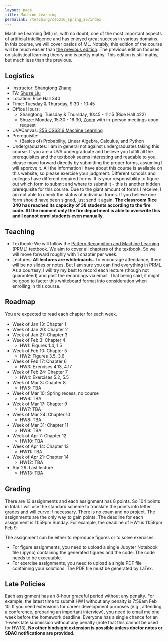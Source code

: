 ```yaml
---
layout: page
title: Machine Learning
permalink: /teaching/cs6316_spring_25/index
---
```


Machine Learning (ML) is, with no doubt, one of the most important aspects of artificial intelligence and has enjoyed great success in various domains. 
In this course, we will cover basics of ML. Notably, this edition of the course will be much easier than [the previous edition](https://shangtongzhang.github.io/teaching/cs6316_spring_24/index).
The previous edition focuses on statistical learning theory and is pretty mathy. 
This edition is still mathy, but much less than the previous.

## Logistics

- Instructor: [Shangtong Zhang](/)
- TA: [Shuze Liu](https://shuzeliu.com)
- Location: Rice Hall 340      
- Time: Tuesday & Thursday, 9:30 - 10:45  
- Office Hours: 
  - Shangtong: Tuesday & Thursday, 10:45 - 11:15 (Rice Hall 422)
  - Shuze: Monday, 15:30 - 16:30, [Zoom](https://virginia.zoom.us/j/99478615149?pwd=bauulK8wplaTP7z4eUVwCEfStGNrMh.1) with in-person meetings upon request
- UVACanvas: [25S CS6316 Machine Learning](https://canvas.its.virginia.edu/courses/132919)
- Prerequisite:
  - (Basics of) Probability, Linear Algebra, Calculus, and Python
- Undergraduates: I am in general not against undergraduates taking this course. If you are a UVA undergraduate and believe you fulfill all the prerequisites and the textbook seems interesting and readable to you, 
please move forward directly by submitting the proper forms,
assuming I will approve it.
All the information I have about this course is available on this website,
so please exercise your judgment.
Different schools and colleges have different required forms.
It is your responsibility to figure out which form to submit and where to submit it - this is another hidden prerequisite for this course.
Due to the giant amount of forms I receive, I am not able to check the status of individual forms.
If you believe one form should have been signed, just send it again. **The classroom Rice 340 has reached its capacity of 38 students according to the fire code. At the moment only the fire department is able to overwrite this and I cannot enrol students even manually.** 

## Teaching
- Textbook: We will follow the [Pattern Recognition and Machine Learning](https://www.microsoft.com/en-us/research/uploads/prod/2006/01/Bishop-Pattern-Recognition-and-Machine-Learning-2006.pdf) (PRML) textbook. 
We aim to cover all chapters of the textbook. 
So we will move forward roughly with 1 chapter per week.
- Lectures: **All lectures are whiteboards.** To encourage attendance, there will be no slides or notes. But I am sure you can find everything in PRML. As a courtesy, I will try my best to record each lecture (though not guaranteed) and post the recordings via email. That being said, it might be good to factor this whiteboard format into consideration when enrolling in this course.

## Roadmap
You are expected to read each chapter for each week. 

- Week of Jan 13: Chapter 1
- Week of Jan 20: Chapter 2
- Week of Jan 27: Chapter 3
- Week of Feb 3: Chapter 4
  - HW1: Figures 1.4, 1.5
- Week of Feb 10: Chapter 5
  - HW2: Figures 3.5, 3.6
- Week of Feb 17: Chapter 6
  - HW3: Exercises 4.13, 4.17
- Week of Feb 24: Chapter 7
  - HW4: Exercises 5.2, 5.5
- Week of Mar 3: Chapter 8
  - HW5: TBA
- Week of Mar 10: Spring recess, no course
  - HW6: TBA
- Week of Mar 17: Chapter 9
  - HW7: TBA
- Week of Mar 24: Chapter 10
  - HW8: TBA
- Week of Mar 31: Chapter 11
  - HW9: TBA
- Week of Apr 7: Chapter 12
  - HW10: TBA
- Week of Apr 14: Chapter 13
  - HW11: TBA
- Week of Apr 21: Chapter 14
  - HW12: TBA
- Apr 29: Last lecture
  - HW13: TBA
 
## Grading
There are 13 assignments and each assignment has 8 points. So 104 points in total. I will use the standard scheme to translate the points into letter grades and will curve if necessary. There is no exam and no project. The assignments are the only way to gain points. The deadline for each assignment is 11:59pm Sunday. For example, the deadline of HW1 is 11:59pm Feb 9. 

The assignment can be either to reproduce figures or to solve exercises. 
- For figure assignments, you need to upload a single Jupyter Notebook file (.ipynb) containing the generated figures and the code. The code needs to be executable.
- For exercise assignments, you need to upload a single PDF file containing your solutions. The PDF file must be generated by LaTex.

## Late Policies
Each assignment has an 8-hour graceful period without any penalty. For example, the latest time to submit HW1 without any penalty is 7:59am Feb 10. If you need extensions for career development purposes (e.g., attending a conference, preparing an important interview), you need to email me one week before the homework deadline. Everyone has a single chance for an 1-week late submission without any penalty (note that this cannot be used for HW13). **No other hindsight extension is possible unless doctor notes or SDAC notifications are provided.** 
